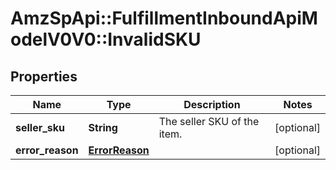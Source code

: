 # AmzSpApi::FulfillmentInboundApiModelV0V0::InvalidSKU

## Properties
Name | Type | Description | Notes
------------ | ------------- | ------------- | -------------
**seller_sku** | **String** | The seller SKU of the item. | [optional] 
**error_reason** | [**ErrorReason**](ErrorReason.md) |  | [optional] 

